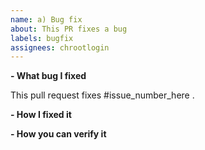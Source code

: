 ```yaml
---
name: a) Bug fix
about: This PR fixes a bug
labels: bugfix
assignees: chrootlogin
---
```


<!--
Please make sure you've read and understood our contributing guidelines;
https://github.com/erhardtconsulting/tensortrade-ng/blob/master/CONTRIBUTING.md
-->

**- What bug I fixed**

This pull request fixes #issue_number_here .

**- How I fixed it**

**- How you can verify it**

<!-- You need a good justification for not including tests for the bug you fixed. -->
